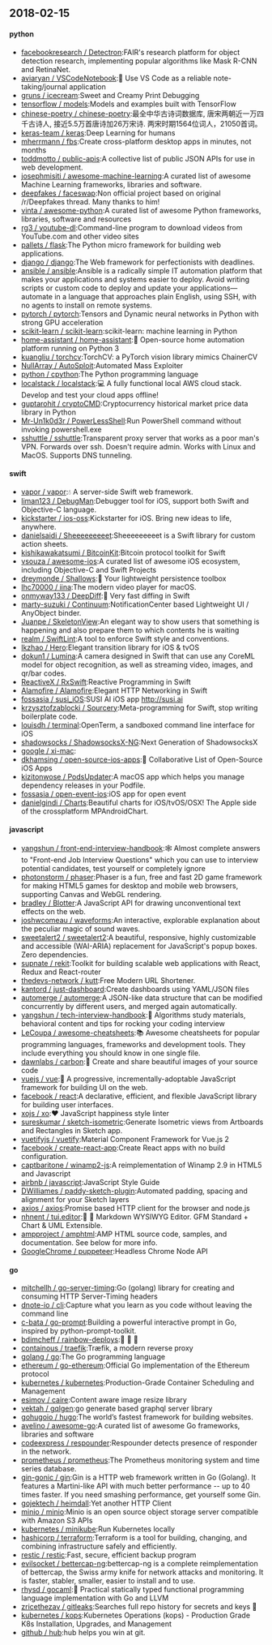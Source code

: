 ## 2018-02-15

#### python
* [facebookresearch / Detectron](https://github.com/facebookresearch/Detectron):FAIR's research platform for object detection research, implementing popular algorithms like Mask R-CNN and RetinaNet.
* [aviaryan / VSCodeNotebook](https://github.com/aviaryan/VSCodeNotebook):📝
Use VS Code as a reliable note-taking/journal application
* [gruns / icecream](https://github.com/gruns/icecream):Sweet and Creamy Print Debugging
* [tensorflow / models](https://github.com/tensorflow/models):Models and examples built with TensorFlow
* [chinese-poetry / chinese-poetry](https://github.com/chinese-poetry/chinese-poetry):最全中华古诗词数据库, 唐宋两朝近一万四千古诗人, 接近5.5万首唐诗加26万宋诗. 两宋时期1564位词人，21050首词。
* [keras-team / keras](https://github.com/keras-team/keras):Deep Learning for humans
* [mherrmann / fbs](https://github.com/mherrmann/fbs):Create cross-platform desktop apps in minutes, not months
* [toddmotto / public-apis](https://github.com/toddmotto/public-apis):A collective list of public JSON APIs for use in web development.
* [josephmisiti / awesome-machine-learning](https://github.com/josephmisiti/awesome-machine-learning):A curated list of awesome Machine Learning frameworks, libraries and software.
* [deepfakes / faceswap](https://github.com/deepfakes/faceswap):Non official project based on original /r/Deepfakes thread. Many thanks to him!
* [vinta / awesome-python](https://github.com/vinta/awesome-python):A curated list of awesome Python frameworks, libraries, software and resources
* [rg3 / youtube-dl](https://github.com/rg3/youtube-dl):Command-line program to download videos from YouTube.com and other video sites
* [pallets / flask](https://github.com/pallets/flask):The Python micro framework for building web applications.
* [django / django](https://github.com/django/django):The Web framework for perfectionists with deadlines.
* [ansible / ansible](https://github.com/ansible/ansible):Ansible is a radically simple IT automation platform that makes your applications and systems easier to deploy. Avoid writing scripts or custom code to deploy and update your applications— automate in a language that approaches plain English, using SSH, with no agents to install on remote systems.
* [pytorch / pytorch](https://github.com/pytorch/pytorch):Tensors and Dynamic neural networks in Python with strong GPU acceleration
* [scikit-learn / scikit-learn](https://github.com/scikit-learn/scikit-learn):scikit-learn: machine learning in Python
* [home-assistant / home-assistant](https://github.com/home-assistant/home-assistant):🏡
Open-source home automation platform running on Python 3
* [kuangliu / torchcv](https://github.com/kuangliu/torchcv):TorchCV: a PyTorch vision library mimics ChainerCV
* [NullArray / AutoSploit](https://github.com/NullArray/AutoSploit):Automated Mass Exploiter
* [python / cpython](https://github.com/python/cpython):The Python programming language
* [localstack / localstack](https://github.com/localstack/localstack):💻
A fully functional local AWS cloud stack. Develop and test your cloud apps offline!
* [guptarohit / cryptoCMD](https://github.com/guptarohit/cryptoCMD):Cryptocurrency historical market price data library in Python
* [Mr-Un1k0d3r / PowerLessShell](https://github.com/Mr-Un1k0d3r/PowerLessShell):Run PowerShell command without invoking powershell.exe
* [sshuttle / sshuttle](https://github.com/sshuttle/sshuttle):Transparent proxy server that works as a poor man's VPN. Forwards over ssh. Doesn't require admin. Works with Linux and MacOS. Supports DNS tunneling.

#### swift
* [vapor / vapor](https://github.com/vapor/vapor):💧
A server-side Swift web framework.
* [liman123 / DebugMan](https://github.com/liman123/DebugMan):Debugger tool for iOS, support both Swift and Objective-C language.
* [kickstarter / ios-oss](https://github.com/kickstarter/ios-oss):Kickstarter for iOS. Bring new ideas to life, anywhere.
* [danielsaidi / Sheeeeeeeeet](https://github.com/danielsaidi/Sheeeeeeeeet):Sheeeeeeeeet is a Swift library for custom action sheets.
* [kishikawakatsumi / BitcoinKit](https://github.com/kishikawakatsumi/BitcoinKit):Bitcoin protocol toolkit for Swift
* [vsouza / awesome-ios](https://github.com/vsouza/awesome-ios):A curated list of awesome iOS ecosystem, including Objective-C and Swift Projects
* [dreymonde / Shallows](https://github.com/dreymonde/Shallows):🛶
Your lightweight persistence toolbox
* [lhc70000 / iina](https://github.com/lhc70000/iina):The modern video player for macOS.
* [onmyway133 / DeepDiff](https://github.com/onmyway133/DeepDiff):🦀
Very fast diffing in Swift
* [marty-suzuki / Continuum](https://github.com/marty-suzuki/Continuum):NotificationCenter based Lightweight UI / AnyObject binder.
* [Juanpe / SkeletonView](https://github.com/Juanpe/SkeletonView):An elegant way to show users that something is happening and also prepare them to which contents he is waiting
* [realm / SwiftLint](https://github.com/realm/SwiftLint):A tool to enforce Swift style and conventions.
* [lkzhao / Hero](https://github.com/lkzhao/Hero):Elegant transition library for iOS & tvOS
* [dokun1 / Lumina](https://github.com/dokun1/Lumina):A camera designed in Swift that can use any CoreML model for object recognition, as well as streaming video, images, and qr/bar codes.
* [ReactiveX / RxSwift](https://github.com/ReactiveX/RxSwift):Reactive Programming in Swift
* [Alamofire / Alamofire](https://github.com/Alamofire/Alamofire):Elegant HTTP Networking in Swift
* [fossasia / susi_iOS](https://github.com/fossasia/susi_iOS):SUSI AI iOS app http://susi.ai
* [krzysztofzablocki / Sourcery](https://github.com/krzysztofzablocki/Sourcery):Meta-programming for Swift, stop writing boilerplate code.
* [louisdh / terminal](https://github.com/louisdh/terminal):OpenTerm, a sandboxed command line interface for iOS
* [shadowsocks / ShadowsocksX-NG](https://github.com/shadowsocks/ShadowsocksX-NG):Next Generation of ShadowsocksX
* [google / xi-mac](https://github.com/google/xi-mac):
* [dkhamsing / open-source-ios-apps](https://github.com/dkhamsing/open-source-ios-apps):📱
Collaborative List of Open-Source iOS Apps
* [kizitonwose / PodsUpdater](https://github.com/kizitonwose/PodsUpdater):A macOS app which helps you manage dependency releases in your Podfile.
* [fossasia / open-event-ios](https://github.com/fossasia/open-event-ios):iOS app for open event
* [danielgindi / Charts](https://github.com/danielgindi/Charts):Beautiful charts for iOS/tvOS/OSX! The Apple side of the crossplatform MPAndroidChart.

#### javascript
* [yangshun / front-end-interview-handbook](https://github.com/yangshun/front-end-interview-handbook):🕸
Almost complete answers to "Front-end Job Interview Questions" which you can use to interview potential candidates, test yourself or completely ignore
* [photonstorm / phaser](https://github.com/photonstorm/phaser):Phaser is a fun, free and fast 2D game framework for making HTML5 games for desktop and mobile web browsers, supporting Canvas and WebGL rendering.
* [bradley / Blotter](https://github.com/bradley/Blotter):A JavaScript API for drawing unconventional text effects on the web.
* [joshwcomeau / waveforms](https://github.com/joshwcomeau/waveforms):An interactive, explorable explanation about the peculiar magic of sound waves.
* [sweetalert2 / sweetalert2](https://github.com/sweetalert2/sweetalert2):A beautiful, responsive, highly customizable and accessible (WAI-ARIA) replacement for JavaScript's popup boxes. Zero dependencies.
* [supnate / rekit](https://github.com/supnate/rekit):Toolkit for building scalable web applications with React, Redux and React-router
* [thedevs-network / kutt](https://github.com/thedevs-network/kutt):Free Modern URL Shortener.
* [kantord / just-dashboard](https://github.com/kantord/just-dashboard):Create dashboards using YAML/JSON files
* [automerge / automerge](https://github.com/automerge/automerge):A JSON-like data structure that can be modified concurrently by different users, and merged again automatically.
* [yangshun / tech-interview-handbook](https://github.com/yangshun/tech-interview-handbook):💯
Algorithms study materials, behavioral content and tips for rocking your coding interview
* [LeCoupa / awesome-cheatsheets](https://github.com/LeCoupa/awesome-cheatsheets):📚
Awesome cheatsheets for popular programming languages, frameworks and development tools. They include everything you should know in one single file.
* [dawnlabs / carbon](https://github.com/dawnlabs/carbon):🎨
Create and share beautiful images of your source code
* [vuejs / vue](https://github.com/vuejs/vue):🖖
A progressive, incrementally-adoptable JavaScript framework for building UI on the web.
* [facebook / react](https://github.com/facebook/react):A declarative, efficient, and flexible JavaScript library for building user interfaces.
* [xojs / xo](https://github.com/xojs/xo):❤️
JavaScript happiness style linter
* [sureskumar / sketch-isometric](https://github.com/sureskumar/sketch-isometric):Generate Isometric views from Artboards and Rectangles in Sketch app.
* [vuetifyjs / vuetify](https://github.com/vuetifyjs/vuetify):Material Component Framework for Vue.js 2
* [facebook / create-react-app](https://github.com/facebook/create-react-app):Create React apps with no build configuration.
* [captbaritone / winamp2-js](https://github.com/captbaritone/winamp2-js):A reimplementation of Winamp 2.9 in HTML5 and Javascript
* [airbnb / javascript](https://github.com/airbnb/javascript):JavaScript Style Guide
* [DWilliames / paddy-sketch-plugin](https://github.com/DWilliames/paddy-sketch-plugin):Automated padding, spacing and alignment for your Sketch layers
* [axios / axios](https://github.com/axios/axios):Promise based HTTP client for the browser and node.js
* [nhnent / tui.editor](https://github.com/nhnent/tui.editor):🍞
📝
Markdown WYSIWYG Editor. GFM Standard + Chart & UML Extensible.
* [ampproject / amphtml](https://github.com/ampproject/amphtml):AMP HTML source code, samples, and documentation. See below for more info.
* [GoogleChrome / puppeteer](https://github.com/GoogleChrome/puppeteer):Headless Chrome Node API

#### go
* [mitchellh / go-server-timing](https://github.com/mitchellh/go-server-timing):Go (golang) library for creating and consuming HTTP Server-Timing headers
* [dnote-io / cli](https://github.com/dnote-io/cli):Capture what you learn as you code without leaving the command line
* [c-bata / go-prompt](https://github.com/c-bata/go-prompt):Building a powerful interactive prompt in Go, inspired by python-prompt-toolkit.
* [bdimcheff / rainbow-deploys](https://github.com/bdimcheff/rainbow-deploys):🌈
🌈
🌈
* [containous / traefik](https://github.com/containous/traefik):Træfik, a modern reverse proxy
* [golang / go](https://github.com/golang/go):The Go programming language
* [ethereum / go-ethereum](https://github.com/ethereum/go-ethereum):Official Go implementation of the Ethereum protocol
* [kubernetes / kubernetes](https://github.com/kubernetes/kubernetes):Production-Grade Container Scheduling and Management
* [esimov / caire](https://github.com/esimov/caire):Content aware image resize library
* [vektah / gqlgen](https://github.com/vektah/gqlgen):go generate based graphql server library
* [gohugoio / hugo](https://github.com/gohugoio/hugo):The world’s fastest framework for building websites.
* [avelino / awesome-go](https://github.com/avelino/awesome-go):A curated list of awesome Go frameworks, libraries and software
* [codeexpress / respounder](https://github.com/codeexpress/respounder):Respounder detects presence of responder in the network.
* [prometheus / prometheus](https://github.com/prometheus/prometheus):The Prometheus monitoring system and time series database.
* [gin-gonic / gin](https://github.com/gin-gonic/gin):Gin is a HTTP web framework written in Go (Golang). It features a Martini-like API with much better performance -- up to 40 times faster. If you need smashing performance, get yourself some Gin.
* [gojektech / heimdall](https://github.com/gojektech/heimdall):Yet another HTTP Client
* [minio / minio](https://github.com/minio/minio):Minio is an open source object storage server compatible with Amazon S3 APIs
* [kubernetes / minikube](https://github.com/kubernetes/minikube):Run Kubernetes locally
* [hashicorp / terraform](https://github.com/hashicorp/terraform):Terraform is a tool for building, changing, and combining infrastructure safely and efficiently.
* [restic / restic](https://github.com/restic/restic):Fast, secure, efficient backup program
* [evilsocket / bettercap-ng](https://github.com/evilsocket/bettercap-ng):bettercap-ng is a complete reimplementation of bettercap, the Swiss army knife for network attacks and monitoring. It is faster, stabler, smaller, easier to install and to use.
* [rhysd / gocaml](https://github.com/rhysd/gocaml):🐫
Practical statically typed functional programming language implementation with Go and LLVM
* [zricethezav / gitleaks](https://github.com/zricethezav/gitleaks):Searches full repo history for secrets and keys
🔑
* [kubernetes / kops](https://github.com/kubernetes/kops):Kubernetes Operations (kops) - Production Grade K8s Installation, Upgrades, and Management
* [github / hub](https://github.com/github/hub):hub helps you win at git.
